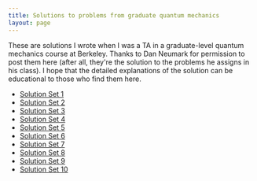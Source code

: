 ```yaml
---
title: Solutions to problems from graduate quantum mechanics
layout: page
---
```


These are solutions I wrote when I was a TA in a graduate-level quantum
mechanics course at Berkeley. Thanks to Dan Neumark for permission to post
them here (after all, they're the solution to the problems he assigns in his
class). I hope that the detailed explanations of the solution can be
educational to those who find them here.

* [Solution Set 1](chem221a_sol01.pdf)
* [Solution Set 2](chem221a_sol02.pdf)
* [Solution Set 3](chem221a_sol03.pdf)
* [Solution Set 4](chem221a_sol04.pdf)
* [Solution Set 5](chem221a_sol05.pdf)
* [Solution Set 6](chem221a_sol06.pdf)
* [Solution Set 7](chem221a_sol07.pdf)
* [Solution Set 8](chem221a_sol08.pdf)
* [Solution Set 9](chem221a_sol09.pdf)
* [Solution Set 10](chem221a_sol10.pdf)

